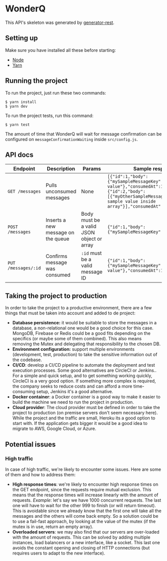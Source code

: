 # WonderQ

This API's skeleton was generated by [generator-rest](https://github.com/diegohaz/generator-rest).

## Setting up

Make sure you have installed all these before starting:

- [Node](https://nodejs.org/en/download/)
- [Yarn](https://yarnpkg.com/en/docs/getting-started)

## Running the project

To run the project, just run these two commands:

```
$ yarn install
$ yarn dev
```

To run the project tests, run this command:

```
$ yarn test
```

The amount of time that WonderQ will wait for message confirmation can be configured on `messageConfirmationWaiting` inside `src/config.js`.

## API docs

| Endpoint            | Description                        | Params                                    | Sample response                                                                                                                                                                                 |
| ------------------- | ---------------------------------- | ----------------------------------------- | ----------------------------------------------------------------------------------------------------------------------------------------------------------------------------------------------- |
| `GET /messages`     | Pulls unconsumed messages          | None                                      | `[{"id":1,"body":{"mySampleMessageKey":"Sample value"},"consumedAt":1602532383892},{"id":2,"body":[{"myOtherSampleMessageKey":"Other sample value inside array"}],"consumedAt":1602532383892}]` |
| `POST /messages`    | Inserts a new message on the queue | Body must be a valid JSON object or array | `{"id":1,"body":{"mySampleMessageKey":"Sample value"}`                                                                                                                                          |
| `PUT /messages/:id` | Confirms message was consumed      | `:id` must be a valid message ID          | `{"id":1,"body":{"mySampleMessageKey":"Sample value"},"consumedAt":1602532544925}`                                                                                                              |

## Taking the project to production

In order to take the project to a productive environment, there are a few things that must be taken into account and added to de project:

- **Database persistence:** it would be suitable to store the messages in a database, a non-relational one would be a good choice for this case. MongoDB, Firebase or Redis could be a good fits depending on the specifics (or maybe some of them combined). This also means removing the Mutex and delegating that responsibility to the chosen DB.
- **Environment configuration:** support multiple environments (development, test, production) to take the sensitive information out of the codebase.
- **CI/CD**: develop a CI/CD pipeline to automate the deployment and test execution processes. Some good alternatives are CircleCI or Jenkins.. For a simple and quick setup, and to get something working quickly, CircleCI is a very good option. If something more complex is required, the company seeks to reduce costs and can afford a more time-consuming setup, Jenkins it's a good alternative.
- **Docker container**: a Docker container is a good way to make it easier to build the machine we need to run the project in production.
- **Cloud provider**: The cloud provider must be defined in order to take the project to production (on premise servers don't seem necessary here). While the project and the traffic are small, Heroku its a good option to start with. If the application gets bigger it would be a good idea to migrate to AWS, Google Cloud, or Azure.

## Potential issues

### High traffic

In case of high traffic, we're likely to encounter some issues. Here are some of them and how to address them:

- **High response times**: we're likely to encounter high response times on the GET endpoint, since the requests require mutual exclusion. This means that the response times will increase linearly with the amount of requests.
  _Example_: let's say we have 1000 concurrent requests. The last one will have to wait for the other 999 to finish (or will return timeout). This is avoidable since we already know that the first one will take all the messages and the others will come back empty. So a solution could be to use a fail-fast approach, by looking at the value of the mutex (if the mutex is in use, return an empty array).
- **Overloaded servers**: we may also find that our servers are over-loaded with the amount of requests. This can be solved by adding multiple instances, load balancers or a new interface, like a socket. This last one avoids the constant opening and closing of HTTP connections (but requires users to adapt to the new interface).
